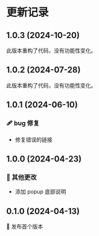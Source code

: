 # 更新记录

## 1.0.3 (2024-10-20)

此版本重构了代码，没有功能性变化。

## 1.0.2 (2024-07-28)

此版本重构了代码，没有功能性变化。

## 1.0.1 (2024-06-10)

### 🩹 bug 修复

- 修复错误的链接

## 1.0.0 (2024-04-23)

### 🏡 其他更改

- 添加 popup 底部说明

## 0.1.0 (2024-04-13)

🚀 发布首个版本
